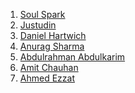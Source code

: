 <!--
To add your name to the repository contributors, Use this template below:
[Your Name Goes Here]( http://Your Github Link ) 
-->
1. [Soul Spark](https://github.com/soulspark666)
2. [Justudin](https://github.com/justudin)
3. [Daniel Hartwich](https://github.com/dhartwich1991)
4. [Anurag Sharma](https://github.com/aedorado)
5. [Abdulrahman Abdulkarim](https://github.com/AbdulDroid)
6. [Amit Chauhan](https://github.com/me-singh)
7. [Ahmed Ezzat](https://github.com/AhmedMaghawry)
